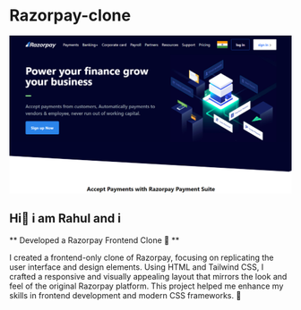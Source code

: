 # Razorpay-clone
![desktop-preview](./Design.png)
## Hi👋 i am Rahul and i

** Developed a Razorpay Frontend Clone 🚀 **

I created a frontend-only clone of Razorpay, focusing on replicating the user interface and design elements. Using HTML and Tailwind CSS, I crafted a responsive and visually appealing layout that mirrors the look and feel of the original Razorpay platform. This project helped me enhance my skills in frontend development and modern CSS frameworks. 🌟
